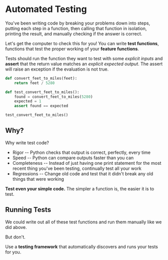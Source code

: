 # Automated Testing
You've been writing code by breaking your problems down into steps, putting each step in a function, then calling that function in isolation, printing the result, and manually checking if the answer is correct.

Let's get the computer to check this for you!
You can write **test functions**, functions that test the proper working of your **feature functions**.

Tests should run the function they want to test with some _explicit inputs_ and **assert** that the return value matches an _explicit expected output_.
The assert will raise an exception if the evaluation is not true.

```python
def convert_feet_to_miles(feet):
    return feet / 5280

def test_convert_feet_to_miles():
    found = convert_feet_to_miles(5280)
    expected = 1
    assert found == expected

test_convert_feet_to_miles()
```

## Why?
Why write test code?
* Rigor -- Python checks that output is correct, perfectly, every time
* Speed -- Python can compare outputs faster than you can
* Completeness -- Instead of just having one print statement for the most recent thing you've been testing, continually test all your work
* Regressions -- Change old code and test that it didn't break any old things that were working

**Test even your simple code.**
The simpler a function is, the easier it is to test.

## Running Tests
We could write out all of these test functions and run them manually like we did above.

But don't.

Use a **testing framework** that automatically discovers and runs your tests for you.
